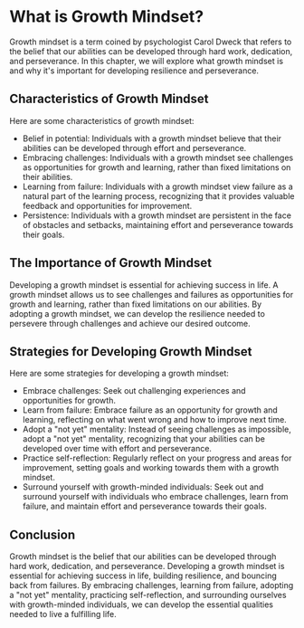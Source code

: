 What is Growth Mindset?
========================================================================

Growth mindset is a term coined by psychologist Carol Dweck that refers to the belief that our abilities can be developed through hard work, dedication, and perseverance. In this chapter, we will explore what growth mindset is and why it's important for developing resilience and perseverance.

Characteristics of Growth Mindset
---------------------------------

Here are some characteristics of growth mindset:

* Belief in potential: Individuals with a growth mindset believe that their abilities can be developed through effort and perseverance.
* Embracing challenges: Individuals with a growth mindset see challenges as opportunities for growth and learning, rather than fixed limitations on their abilities.
* Learning from failure: Individuals with a growth mindset view failure as a natural part of the learning process, recognizing that it provides valuable feedback and opportunities for improvement.
* Persistence: Individuals with a growth mindset are persistent in the face of obstacles and setbacks, maintaining effort and perseverance towards their goals.

The Importance of Growth Mindset
--------------------------------

Developing a growth mindset is essential for achieving success in life. A growth mindset allows us to see challenges and failures as opportunities for growth and learning, rather than fixed limitations on our abilities. By adopting a growth mindset, we can develop the resilience needed to persevere through challenges and achieve our desired outcome.

Strategies for Developing Growth Mindset
----------------------------------------

Here are some strategies for developing a growth mindset:

* Embrace challenges: Seek out challenging experiences and opportunities for growth.
* Learn from failure: Embrace failure as an opportunity for growth and learning, reflecting on what went wrong and how to improve next time.
* Adopt a "not yet" mentality: Instead of seeing challenges as impossible, adopt a "not yet" mentality, recognizing that your abilities can be developed over time with effort and perseverance.
* Practice self-reflection: Regularly reflect on your progress and areas for improvement, setting goals and working towards them with a growth mindset.
* Surround yourself with growth-minded individuals: Seek out and surround yourself with individuals who embrace challenges, learn from failure, and maintain effort and perseverance towards their goals.

Conclusion
----------

Growth mindset is the belief that our abilities can be developed through hard work, dedication, and perseverance. Developing a growth mindset is essential for achieving success in life, building resilience, and bouncing back from failures. By embracing challenges, learning from failure, adopting a "not yet" mentality, practicing self-reflection, and surrounding ourselves with growth-minded individuals, we can develop the essential qualities needed to live a fulfilling life.
